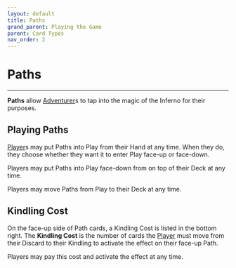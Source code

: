 ```yaml
---
layout: default
title: Paths
grand_parent: Playing the Game
parent: Card Types
nav_order: 2
---
```


# Paths

--- 

**Paths** allow [Adventurer](https://plerpsandplerps.github.io/Sprouting-Tales/docs/Introduction/Basics.html#player-and-adventurer)s to tap into the magic of the Inferno for their purposes. 

## Playing Paths

[Player](https://plerpsandplerps.github.io/Sprouting-Tales/docs/Introduction/Basics.html#player-and-adventurer)s may put Paths into Play from their Hand at any time. When they do, they choose whether they want it to enter Play face-up or face-down. 

Players may put Paths into Play face-down from on top of their Deck at any time. 

Players may move Paths from Play to their Deck at any time. 

## Kindling Cost

On the face-up side of Path cards, a Kindling Cost is listed in the bottom right. The **Kindling Cost** is the number of cards the [Player](https://plerpsandplerps.github.io/Sprouting-Tales/docs/Introduction/Basics.html#player-and-adventurer) must move from their Discard to their Kindling to activate the effect on their face-up Path. 

Players may pay this cost and activate the effect at any time. 